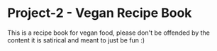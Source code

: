 # Project-2 - Vegan Recipe Book

This is a recipe book for vegan food, please don't be offended by the content it is satirical and meant to just be fun :)
